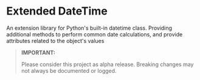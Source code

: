 # Extended DateTime
An extension library for Python's built-in datetime class. Providing additional methods to perform common date calculations, and provide attributes related to the object's values

> **IMPORTANT:**
>
> Please consider this project as alpha release. Breaking changes may not always be documented or logged.
